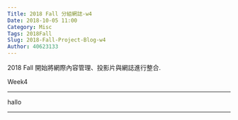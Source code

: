 ```yaml
---
Title: 2018 Fall 分組網誌-w4
Date: 2018-10-05 11:00
Category: Misc
Tags: 2018Fall
Slug: 2018-Fall-Project-Blog-w4
Author: 40623133
---
```


2018 Fall 開始將網際內容管理、投影片與網誌進行整合.

<!-- PELICAN_END_SUMMARY -->

Week4

----

hallo

----